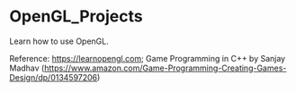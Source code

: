 # OpenGL_Projects

Learn how to use OpenGL.

Reference: https://learnopengl.com; Game Programming in C++ by Sanjay Madhav (https://www.amazon.com/Game-Programming-Creating-Games-Design/dp/0134597206)
